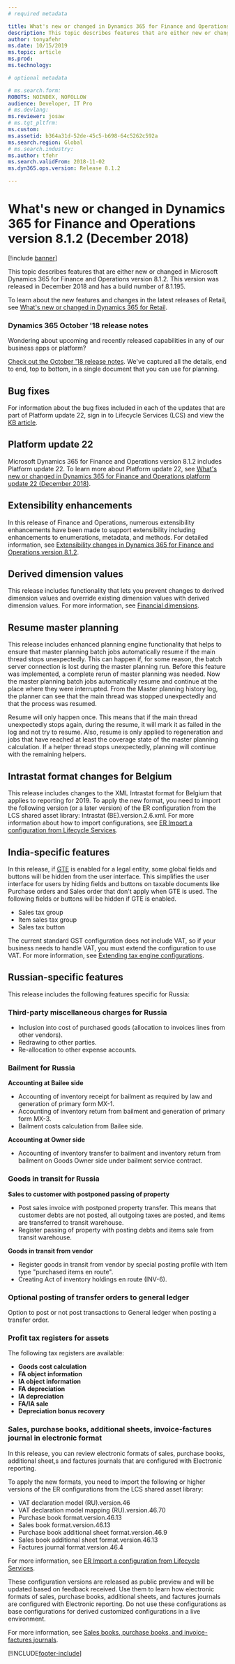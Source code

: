 ```yaml
---
# required metadata

title: What's new or changed in Dynamics 365 for Finance and Operations version 8.1.2 (December 2018)
description: This topic describes features that are either new or changed in Dynamics 365 for Finance and Operations version 8.1.2. This version was released in December 2018.
author: tonyafehr
ms.date: 10/15/2019
ms.topic: article
ms.prod: 
ms.technology: 

# optional metadata

# ms.search.form: 
ROBOTS: NOINDEX, NOFOLLOW 
audience: Developer, IT Pro
# ms.devlang: 
ms.reviewer: josaw
# ms.tgt_pltfrm: 
ms.custom: 
ms.assetid: b364a31d-52de-45c5-b698-64c5262c592a
ms.search.region: Global
# ms.search.industry: 
ms.author: tfehr
ms.search.validFrom: 2018-11-02 
ms.dyn365.ops.version: Release 8.1.2

---
```

# What's new or changed in Dynamics 365 for Finance and Operations version 8.1.2 (December 2018)

[!include [banner](../includes/banner.md)]


This topic describes features that are either new or changed in Microsoft Dynamics 365 for Finance and Operations version 8.1.2. This version was released in December 2018 and has a build number of 8.1.195.

To learn about the new features and changes in the latest releases of Retail, see [What's new or changed in Dynamics 365 for Retail](/dynamics365/unified-operations/retail/get-started/whats-new).

### Dynamics 365 October '18 release notes

Wondering about upcoming and recently released capabilities in any of our business apps or platform?

[Check out the October '18 release notes](/dynamics365/release-plans/). We've captured all the details, end to end, top to bottom, in a single document that you can use for planning.

## Bug fixes

For information about the bug fixes included in each of the updates that are part of Platform update 22, sign in to Lifecycle Services (LCS) and view the [KB article](https://go.microsoft.com/fwlink/?linkid=2037783).

## Platform update 22

Microsoft Dynamics 365 for Finance and Operations version 8.1.2 includes Platform update 22. To learn more about Platform update 22, see [What's new or changed in Dynamics 365 for Finance and Operations platform update 22 (December 2018)](whats-new-platform-update-22.md).

## Extensibility enhancements

In this release of Finance and Operations, numerous extensibility enhancements have been made to support extensibility including enhancements to enumerations, metadata, and methods. For detailed information, see [Extensibility changes in Dynamics 365 for Finance and Operations version 8.1.2](../../dev-itpro/extensibility/extensibility-changes-812.md).

## Derived dimension values

This release includes functionality that lets you prevent changes to derived dimension values and override existing dimension values with derived dimension values. For more information, see [Financial dimensions](../../../finance/general-ledger/financial-dimensions.md).

## Resume master planning
This release includes enhanced planning engine functionality that helps to ensure that master planning batch jobs automatically resume if the main thread stops unexpectedly. This can happen if, for some reason, the batch server connection is lost during the master planning run. Before this feature was implemented, a complete rerun of master planning was needed. Now the master planning batch jobs automatically resume and continue at the place where they were interrupted. From the Master planning history log, the planner can see that the main thread was stopped unexpectedly and that the process was resumed.

Resume will only happen once. This means that if the main thread unexpectedly stops again, during the resume, it will mark it as failed in the log and not try to resume. Also, resume is only applied to regeneration and jobs that have reached at least the coverage state of the master planning calculation. If a helper thread stops unexpectedly, planning will continue with the remaining helpers.

## Intrastat format changes for Belgium
This release includes changes to the XML Intrastat format for Belgium that applies to reporting for 2019. To apply the new format, you need to import the following version (or a later version) of the ER configuration from the LCS shared asset library: Intrastat (BE).version.2.6.xml. For more information about how to import configurations, see [ER Import a configuration from Lifecycle Services](../../dev-itpro/analytics/tasks/er-import-configuration-lifecycle-services.md). 

## India-specific features
In this release, if [GTE](../../../finance/general-ledger/tax-engine.md) is enabled for a legal entity, some global fields and buttons will be hidden from the user interface. This simplifies the user interface for users by hiding fields and buttons on taxable documents like Purchase orders and Sales order that don't apply when GTE is used. The following fields or buttons will be hidden if GTE is enabled.

 - Sales tax group
 - Item sales tax group
 - Sales tax button
 
The current standard GST configuration does not include VAT, so if your business needs to handle VAT, you must extend the configuration to use VAT. For more information, see [Extending tax engine configurations](../../../finance/general-ledger/extend-tax-engine-configurations.md).

## Russian-specific features
This release includes the following features specific for Russia:

### Third-party miscellaneous charges for Russia
- Inclusion into cost of purchased goods (allocation to invoices lines from other vendors). 
- Redrawing to other parties. 
- Re-allocation to other expense accounts.

### Bailment for Russia

**Accounting at Bailee side**
 - Accounting of inventory receipt for bailment as required by law and generation of primary form MX-1. 
 - Accounting of inventory return from bailment and generation of primary form MX-3. 
 - Bailment costs calculation from Bailee side.
 
 **Accounting at Owner side**
 - Accounting of inventory transfer to bailment and inventory return from bailment on Goods Owner side under bailment service contract.

### Goods in transit for Russia

**Sales to customer with postponed passing of property**
 - Post sales invoice with postponed property transfer. This means that customer debts are not posted, all outgoing taxes are posted, and items are transferred to transit warehouse. 
 - Register passing of property with posting debts and items sale from transit warehouse.

**Goods in transit from vendor**
 - Register goods in transit from vendor by special posting profile with Item type "purchased items en route". 
 - Creating Act of inventory holdings en route (INV-6).

### Optional posting of transfer orders to general ledger
Option to post or not post transactions to General ledger when posting a transfer order.

### Profit tax registers for assets
The following tax registers are available:
 - **Goods cost calculation**
 - **FA object information** 
 - **IA object information** 
 - **FA depreciation** 
 - **IA depreciation** 
 - **FA/IA sale**
 - **Depreciation bonus recovery**

### Sales, purchase books, additional sheets, invoice-factures journal in electronic format
In this release, you can review electronic formats of sales, purchase books, additional sheet,s and factures journals that are configured with Electronic reporting. 

To apply the new formats, you need to import the following or higher versions of the ER configurations from the LCS shared asset library:  
 - VAT declaration model (RU).version.46
 - VAT declaration model mapping (RU).version.46.70
 - Purchase book format.version.46.13
 - Sales book format.version.46.13
 - Purchase book additional sheet format.version.46.9
 - Sales book additional sheet format.version.46.13
 - Factures journal format.version.46.4
 
For more information, see [ER Import a configuration from Lifecycle Services](../../dev-itpro/analytics/tasks/er-import-configuration-lifecycle-services.md). 

These configuration versions are released as public preview and will be updated based on feedback received. Use them to learn how electronic formats of sales, purchase books, additional sheets, and factures journals are configured with Electronic reporting. Do not use these configurations as base configurations for derived customized configurations in a live environment.

For more information, see [Sales books, purchase books, and invoice-factures journals](/dynamics365/unified-operations/financials/localizations/rus-sales-books-purchase-books).



[!INCLUDE[footer-include](../../../includes/footer-banner.md)]